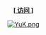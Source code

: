 <div align="center">
    <p><strong><a href="https://font-weight-test.vercel.app/">[ 访问 ]</a></strong></p>
    <p><a href="https://font-weight-test.vercel.app/"><img alt="YuK.png" src="https://cdn.jsdelivr.net/gh/YuKongA/Font_Weight_Test@main/YuK.png"></a></p>
</div>
